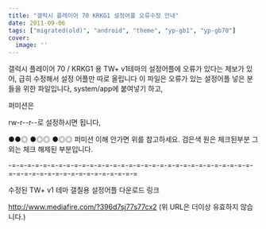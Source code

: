 ```yaml
---
title: "갤럭시 플레이어 70 KRKG1 설정어플 오류수정 안내"
date: 2011-09-06
tags: ["migrated(old)", "android", "theme", "yp-gb1", "yp-gb70"]
cover:
  image: ''
---
```


갤럭시 플레이어 70 / KRKG1 용 TW+ v1테마의 설정어플에 오류가 있다는 제보가 있어,
급히 수정해서 설정 어플만 따로 올립니다 이 파일은 오류가 있는 설정어플 넣은 분들을 위한
파일입니다, system/app에 붙여넣기 하고,

퍼미션은

rw-r--r--로 설정하시면 됩니다,

●●◎
●◎◎
●◎◎
퍼미션 이해 안가면 위를 참고하세요.
검은색 원은 체크된부분 그 외는 체크 해제된 부분입니다.

-=-=-=-=-=-=-=-=-=-=-=-=-=-=-=-=-=-=-=-=-=-=-=-=-=-=-=-=-=-=-=-=-=-=-=-=-=-=-=-=-=-=-=-=-=-=-=-=

수정된 TW+ v1 테마 갤칠용 설정어플 다운로드 링크

http://www.mediafire.com/?396d7sj77s77cx2
(위 URL은 더이상 유효하지 않습니다.)
